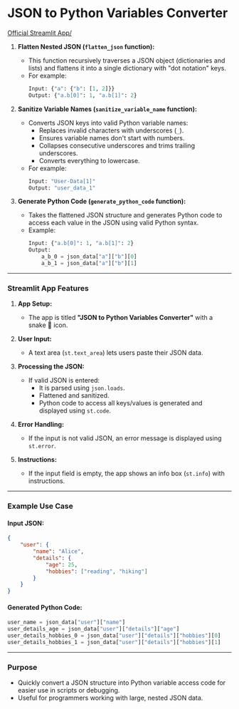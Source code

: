 # JSON to Python Variables Converter

[Official Streamlit App/](https://json-to-python.streamlit.app/)

1. **Flatten Nested JSON (`flatten_json` function):**

   - This function recursively traverses a JSON object (dictionaries and lists) and flattens it into a single dictionary with "dot notation" keys.
   - For example:
     ```python
     Input: {"a": {"b": [1, 2]}}
     Output: {"a.b[0]": 1, "a.b[1]": 2}
     ```

2. **Sanitize Variable Names (`sanitize_variable_name` function):**

   - Converts JSON keys into valid Python variable names:
     - Replaces invalid characters with underscores (`_`).
     - Ensures variable names don't start with numbers.
     - Collapses consecutive underscores and trims trailing underscores.
     - Converts everything to lowercase.
   - For example:
     ```python
     Input: "User-Data[1]"
     Output: "user_data_1"
     ```

3. **Generate Python Code (`generate_python_code` function):**
   - Takes the flattened JSON structure and generates Python code to access each value in the JSON using valid Python syntax.
   - Example:
     ```python
     Input: {"a.b[0]": 1, "a.b[1]": 2}
     Output:
         a_b_0 = json_data["a"]["b"][0]
         a_b_1 = json_data["a"]["b"][1]
     ```

---

### **Streamlit App Features**

1. **App Setup:**

   - The app is titled **"JSON to Python Variables Converter"** with a snake 🐍 icon.

2. **User Input:**

   - A text area (`st.text_area`) lets users paste their JSON data.

3. **Processing the JSON:**

   - If valid JSON is entered:
     - It is parsed using `json.loads`.
     - Flattened and sanitized.
     - Python code to access all keys/values is generated and displayed using `st.code`.

4. **Error Handling:**

   - If the input is not valid JSON, an error message is displayed using `st.error`.

5. **Instructions:**
   - If the input field is empty, the app shows an info box (`st.info`) with instructions.

---

### **Example Use Case**

#### Input JSON:

```json
{
	"user": {
		"name": "Alice",
		"details": {
			"age": 25,
			"hobbies": ["reading", "hiking"]
		}
	}
}
```

#### Generated Python Code:

```python
user_name = json_data["user"]["name"]
user_details_age = json_data["user"]["details"]["age"]
user_details_hobbies_0 = json_data["user"]["details"]["hobbies"][0]
user_details_hobbies_1 = json_data["user"]["details"]["hobbies"][1]
```

---

### **Purpose**

- Quickly convert a JSON structure into Python variable access code for easier use in scripts or debugging.
- Useful for programmers working with large, nested JSON data.
